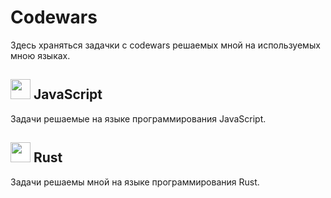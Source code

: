 # Codewars
Здесь храняться задачки с codewars решаемых мной на используемых мною языках.  
  
## <img src="https://cdn.svgporn.com/logos/javascript.svg" height="32px"/> JavaScript  
Задачи решаемые на языке программирования JavaScript.  
  
## <img src="https://cdn.svgporn.com/logos/rust.svg" height="32px" style="background-color: white" /> Rust  
Задачи решаемы мной на языке программирования Rust.  